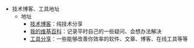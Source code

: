 * 技术博客、工具地址
	* 地址
		* [技术博客](https://github.com/maozhenggang/technical-backup-sharing/issues)：纯技术分享
		* [我的维基百科](https://github.com/maozhenggang/technical-backup-sharing/wiki)：记录平时自己的一些疑问、会想办法解决
		* [工具分享](https://github.com/maozhenggang/monkey-cheats)：一些能够改善你效率的软件、文章、博客、在线工具等等


